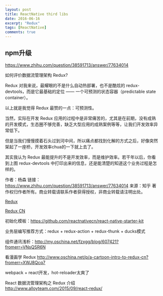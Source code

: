 ```yaml
---
layout: post
title: ReactNative third libs
date: 2016-06-16
excerpt: "Redux"
tags: [ReactNative]
comments: true
---
```



## npm升级
https://www.zhihu.com/question/38591713/answer/77634014


如何评价数据流管理架构 Redux?




Redux 对我来说，最耀眼的不是什么自动热部署，也不是酷炫的 redux-devtools，而是它最基础的定位 —— 一个可预测的状态容器（predictable state container）。

以上就是我觉得 Redux 最赞的一点：可预测性。

当然，实际在开发 Redux 应用的过程中是非常痛苦的，尤其是在前期，没有成熟的开发模式，生态圈不够完善，缺乏大型应用的成熟案例等等，让我们开发效率异常低下。

但是当我们慢慢摸着石头过到河中间，所以痛点都找到化解的方式之后，好像突然架起了一座桥，开发效率chua的一下就上去了。

其实我认为 Redux 最能提升的不是开发效率，而是维护效率。若干年以后，你看到上图 redux-devtools 中打印出来的信息，还是能清楚的知道这个业务过程是怎样的。

作者：杨森
链接：https://www.zhihu.com/question/38591713/answer/77634014
来源：知乎
著作权归作者所有。商业转载请联系作者获得授权，非商业转载请注明出处。


[Redux](http://redux.js.org/)

[Redux CN](http://cn.redux.js.org/)

初始化模板：https://github.com/reactnativecn/react-native-starter-kit

业务层编写推荐方式：redux + redux-action + redux-thunk + ducks模式 

组件通讯浅析：http://my.oschina.net/fzxgg/blog/607421?fromerr=VNsQSR6N

看漫画学 Redux http://www.oschina.net/p/a-cartoon-intro-to-redux-cn?fromerr=XWJ8Qcq7


webpack + react开发，hot-reloader太爽了



React 数据流管理架构之 Redux 介绍 http://www.alloyteam.com/2015/09/react-redux/



